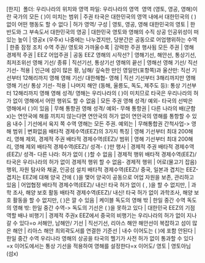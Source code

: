 [한지]
​
폴더: 우리나라의 위치와 영역
파일: 우리나라의 영역
​
영역 (영토, 영공, 영해)이란 국가의 모든 ( )이 미치는 범위			| 주권
타국은 대한민국의 영역 내에서 대한민국의 ( )없이 어떤 행동도 할 수 없다			| 허가
영역/ 구성			| 영토, 영공, 영해
대한민국의 영토			| 한반도와 그 부속도서
대한민국의 영공			| 대한민국 영토와 영해의 수직 상공
인공위성이 떠 있는 높이			| 영공x (우주x)
나중에는 나누겠지만, 당분간은 공동으로 어업행위하는 수역			| 한중 잠정 조치 수역
주권/ 영토와 가까울수록			| 강력한 주권 행사됨
모든 주권			| 영해
경제적 주권			| EEZ
어업주권			| 공동 EEZ
영해의 시작선?			| 영해기선, 해안선, 통상기선, 최저조위선
영해 기선/ 종류			| 직선기선, 통상기선
영해의 끝선			| 영해선
영해 기선/ 직선기선- 적용			| 인근에 섬이 많은 황, 남해/ 깊숙한 만인 영일만(포항쪽)과 울산만: 직선 기선부터 12해리까지 영해
영해 기선/ 대한해협- 영해			| 직선 기선부터 3해리까지만 영해
영해 기선/ 통상 기선- 적용			| 나머지 해안 (동해, 울릉도, 독도, 제주도 등): 통상 기선부터 12해리까지 영해
영해 성격/ 영해는 우리나라의 ( )이 미치므로 타국은 우리나라의 허가 없이 영해에서 어떤 행위도 할 수 없음			| 모든 주권
영해 성격/ 예외- 타국의 선박은 영해에서 ( )이 있음			| 무해 통항권
영해 성격/ 예외- 무해 통항권			| 다른 나라의 배(군함x)는 연안국에 해를 끼치지 않는다면 연안국의 허가 없이 연안국의 영해를 통항할 수 있음
내수			| 기선에서 육지 쪽 수역
영해는 모든 주권. 예외는			| 무해통합권
간척사업-> 영해 범위			| 변화없음
배타적 경제수역(EEZ)의 3가지 특징			| 영해 기선부터 최대 200해리, 영해 제외, 경제적 주권
배타적 경제수역(EEZ)/ 범위			| 영해 기선부터 최대 200해리, 영해 제외
배타적 경제수역(EEZ)/ 성격- ( )만 행사			| 경제적 주권
배타적 경제수역(EEZ)/ 성격- 다른 나라: 허가 없이 ( )할 수 없음			| 경제적 행위
배타적 경제수역(EEZ)/ 타국은 우리나라의 허가 없이 경제적 행위 할 수 없음- 경제적 행위			| 어로(물고기 잡음)행위, 자원 탐사와 채굴, 인공섬 설치​
배타적 경제수역(EEZ)/ 중국, 일본과 겹치는 EEZ- 겹치는 EEZ에 대해 양국 간에 ( )을 맺어 양국이 공동으로 어업 자원을 보존, 관리하고 있음			| 어업협정
배타적 경제수역(EEZ)/ 내신! 타국 허가 없이 ( , )을 할 수 없지만,			| 과학 조사, 해양 보호 활동
배타적 경제수역(EEZ)/ 내신! ​타국 허가 없이 과학조사, 해양 보호 활동을 할 수 없지만, ( )은 깔 수 있음			| 케이블
독도의 영해 밖			| 한일 중간 수역
독도의 영해 밖: 한일 중간 수역-> 독도의 기선은 ( )을 못하고 있다			| 대한민국 EEZ의 기점 역할​
배나 비행기			| 경제적 주권x
EEZ에서 중국의 비행기는 우리나라의 허가 없이 지나갈 수 있다=o
서해안, 남해안/ 기선			| 직선기선, 리아스 해안
해안선이 복잡하고 섬이 많은 해안			| 리아스 해안
최외곽도서를 연결한 기준선			| 내수
이어도는 ( )에 포함 안된다			| 한일 중간 수역
우리나라 영해의 상공을 타국의 헬기가 사전 허가 없이 통과할 수 있다=x
이어도에서는 통상 기선을 적용하여 영해를 설정한다=x
이어도/ 영토			| 영토아님 (섬x)
